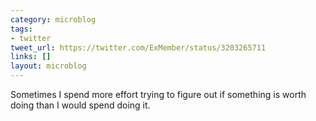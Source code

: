```yaml
---
category: microblog
tags:
- twitter
tweet_url: https://twitter.com/ExMember/status/3203265711
links: []
layout: microblog
---
```

Sometimes I spend more effort trying to figure out if something is worth doing than I would spend doing it.
